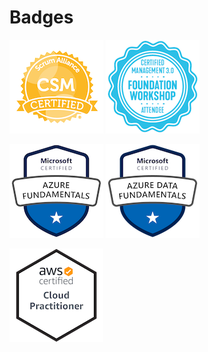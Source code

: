 # Badges

[![Certified ScrumMaster® (CSM®)][1.1]][1]
[![Certified Management 3.0 Foundation Workshop Attendee][1.2]][2]
<!--
[![Certified SAFe® Scrum Master][1.3]][0]
[![Certified SAFe® Architect][1.4]][0]
-->

[![Microsoft Certified: Azure Fundamentals][2.1]][3]
[![Microsoft Certified: Azure Data Fundamentals][2.2]][5]
<!--
[![Microsoft Certified: Azure AI Fundamentals][2.3]][0]
[![Microsoft Certified: Azure Security Engineer Asociate][2.4]][0]
[![Microsoft Certified: Azure Solutions Architect Expert][2.5]][0]
-->

[![AWS Certified: Cloud Practitioner][3.1]][4]
<!--
[![AWS Certified: Security Specialty][3.2]][0]
[![AWS Certified: Solutions Architect Asociate][3.3]][0]
-->

<!--
[![Red Hat Certified Professional][4.1]][0]
[![Red Hat Certified Engineer][4.2]][0]
-->

[0]: .
[1]: http://bcert.me/sxendphet
[2]: ./cm30fwa.pdf
[3]: https://www.youracclaim.com/badges/50625fa1-dafa-40ee-999f-fa5012c9d2d0
[4]: https://www.youracclaim.com/badges/9bc82cfc-2a9f-43f3-8cd7-7b8496f1106f
[5]: https://www.youracclaim.com/badges/684d1e55-5cb7-4335-b9f7-2a0893dd4a2e

[1.1]: sacsm.png
[1.2]: cm30fwa.png
[1.3]: safe-ssm-5.png
[1.4]: safe-arch-5.png
[2.1]: az-900.png
[2.2]: dp-900.png
[2.3]: ai-900.png
[2.4]: az-500.png
[2.5]: az-30x.png
[3.1]: clf-c01.png
[3.2]: scs-c01.png
[3.3]: saa-c02.png
[4.1]: rhcp.png
[4.2]: rhce.png

